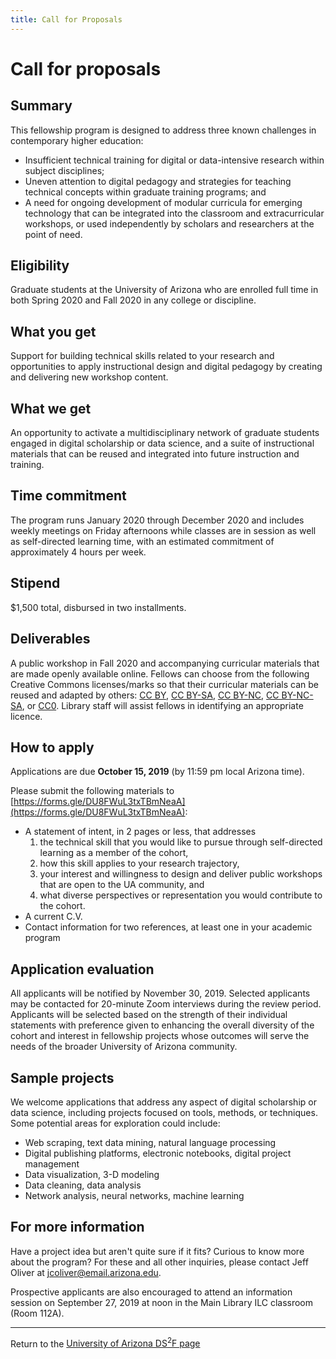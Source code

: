 ```yaml
---
title: Call for Proposals
---
```


# Call for proposals

## Summary
This fellowship program is designed to address three known challenges in contemporary higher education:

+ Insufficient technical training for digital or data-intensive research within subject disciplines;
+ Uneven attention to digital pedagogy and strategies for teaching technical concepts within graduate training programs; and
+ A need for ongoing development of modular curricula for emerging technology that can be integrated into the classroom and extracurricular workshops, or used independently by scholars and researchers at the point of need.

## Eligibility
Graduate students at the University of Arizona who are enrolled full time in both Spring 2020 and Fall 2020 in any college or discipline.

## What you get
Support for building technical skills related to your research and opportunities to apply instructional design and digital pedagogy by creating and delivering new workshop content.

## What we get
An opportunity to activate a multidisciplinary network of graduate students engaged in digital scholarship or data science, and a suite of instructional materials that can be reused and integrated into future instruction and training.

## Time commitment
The program runs January 2020 through December 2020 and includes weekly meetings on Friday afternoons while classes are in session as well as self-directed learning time, with an estimated commitment of approximately 4 hours per week.

## Stipend
$1,500 total, disbursed in two installments.

## Deliverables
A public workshop in Fall 2020 and accompanying curricular materials that are made openly available online. Fellows can choose from the following Creative Commons licenses/marks so that their curricular materials can be reused and adapted by others: [CC BY](https://creativecommons.org/licenses/by/4.0/), [CC BY-SA](https://creativecommons.org/licenses/by-sa/4.0/), [CC BY-NC](https://creativecommons.org/licenses/by-nc/4.0/), [CC BY-NC-SA](https://creativecommons.org/licenses/by-nc-sa/4.0/), or [CC0](https://creativecommons.org/share-your-work/public-domain/cc0). Library staff will assist fellows in identifying an appropriate licence.

## How to apply
Applications are due **October 15, 2019** (by 11:59 pm local Arizona time).

Please submit the following materials to [https://forms.gle/DU8FWuL3txTBmNeaA](https://forms.gle/DU8FWuL3txTBmNeaA):

+ A statement of intent, in 2 pages or less, that addresses
    1. the technical skill that you would like to pursue through self-directed learning as a member of the cohort,
    2. how this skill applies to your research trajectory,
    3. your interest and willingness to design and deliver public workshops that are open to the UA community, and
    4. what diverse perspectives or representation you would contribute to the cohort.
+ A current C.V.
+ Contact information for two references, at least one in your academic program

## Application evaluation
All applicants will be notified by November 30, 2019. Selected applicants may be contacted for 20-minute Zoom interviews during the review period. Applicants will be selected based on the strength of their individual statements with preference given to enhancing the overall diversity of the cohort and interest in fellowship projects whose outcomes will serve the needs of the broader University of Arizona community.

## Sample projects
We welcome applications that address any aspect of digital scholarship or data science, including projects focused on tools, methods, or techniques. Some potential areas for exploration could include:

+ Web scraping, text data mining, natural language processing
+ Digital publishing platforms, electronic notebooks, digital project management
+ Data visualization, 3-D modeling
+ Data cleaning, data analysis
+ Network analysis, neural networks, machine learning

## For more information
Have a project idea but aren't quite sure if it fits? Curious to know more about the program? For these and all other inquiries, please contact Jeff Oliver at [jcoliver@email.arizona.edu](mailto:jcoliver@email.arizona.edu?subject=DS2F%20Inquiry).

Prospective applicants are also encouraged to attend an information session on September 27, 2019 at noon in the Main Library ILC classroom (Room 112A).

***

Return to the [University of Arizona DS<sup>2</sup>F page](index.md)

